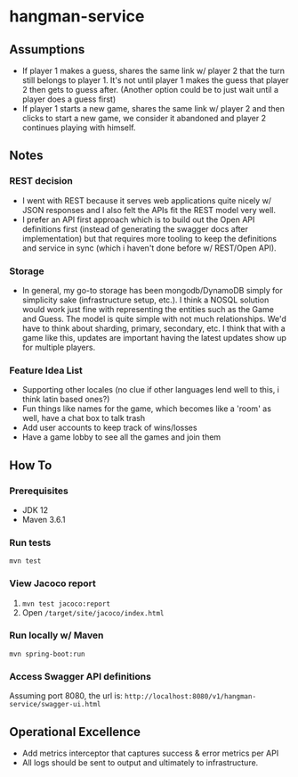 # hangman-service

## Assumptions
* If player 1 makes a guess, shares the same link w/ player 2 that the turn still belongs to player 1. It's not until 
player 1 makes the guess that player 2 then gets to guess after. (Another option could be to just wait until a player does a guess first)
* If player 1 starts a new game, shares the same link w/ player 2 and then clicks to start a new game, we consider it 
abandoned and player 2 continues playing with himself. 

## Notes
### REST decision
* I went with REST because it serves web applications quite nicely w/ JSON responses and I also felt the APIs fit the REST model very well.
* I prefer an API first approach which is to build out the Open API definitions first (instead of generating the swagger docs after implementation) 
  but that requires more tooling to keep the definitions and service in sync (which i haven't done before w/ REST/Open API).

### Storage
* In general, my go-to storage has been mongodb/DynamoDB simply for simplicity sake (infrastructure setup, etc.). I think a NOSQL solution
would work just fine with representing the entities such as the Game and Guess. The model is quite simple with not much relationships. We'd have to think
  about sharding, primary, secondary, etc. I think that with a game like this, updates are important having the latest updates show up for multiple players.

### Feature Idea List
* Supporting other locales (no clue if other languages lend well to this, i think latin based ones?)
* Fun things like names for the game, which becomes like a 'room' as well, have a chat box to talk trash
* Add user accounts to keep track of wins/losses
* Have a game lobby to see all the games and join them

## How To
### Prerequisites
* JDK 12
* Maven 3.6.1 

### Run tests
`mvn test`

### View Jacoco report
1. `mvn test jacoco:report`
1. Open `/target/site/jacoco/index.html`

### Run locally w/ Maven
`mvn spring-boot:run`

### Access Swagger API definitions
Assuming port 8080, the url is: `http://localhost:8080/v1/hangman-service/swagger-ui.html`

## Operational Excellence
- Add metrics interceptor that captures success & error metrics per API
- All logs should be sent to output and ultimately to infrastructure. 